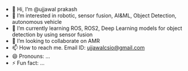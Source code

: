 - 👋 Hi, I’m @ujjawal prakash
- 👀 I’m interested in robotic, sensor fusion, AI&ML, Object Detection, autonomous vehicle
- 🌱 I’m currently learning ROS, ROS2, Deep Learning models for object detection by using sensor fusion
- 💞️ I’m looking to collaborate on AMR
- 📫 How to reach me. Email ID: ujjawalcsio@gmail.com
- 😄 Pronouns: ...
- ⚡ Fun fact: ...

<!---
ujjawalcsio/ujjawalcsio is a ✨ special ✨ repository because its `README.md` (this file) appears on your GitHub profile.
You can click the Preview link to take a look at your changes.
--->
